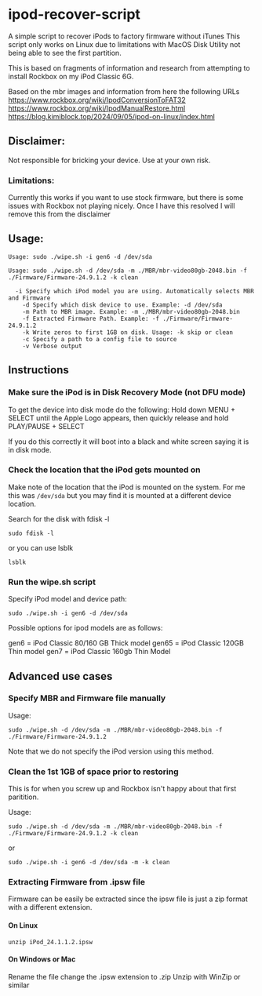 # ipod-recover-script

A simple script to recover iPods to factory firmware without iTunes
This script only works on Linux due to limitations with MacOS Disk Utility not being able to see the first partition.

This is based on fragments of information and research from attempting to install Rockbox on my iPod Classic 6G.

Based on the mbr images and information from here the following URLs
https://www.rockbox.org/wiki/IpodConversionToFAT32
https://www.rockbox.org/wiki/IpodManualRestore.html
https://blog.kimiblock.top/2024/09/05/ipod-on-linux/index.html


## Disclaimer:
Not responsible for bricking your device. Use at your own risk.

### Limitations:
Currently this works if you want to use stock firmware, but there is some issues with Rockbox not playing nicely.
Once I have this resolved I will remove this  from the disclaimer

## Usage:
```
Usage: sudo ./wipe.sh -i gen6 -d /dev/sda

Usage: sudo ./wipe.sh -d /dev/sda -m ./MBR/mbr-video80gb-2048.bin -f ./Firmware/Firmware-24.9.1.2 -k clean

  -i Specify which iPod model you are using. Automatically selects MBR and Firmware 
	-d Specify which disk device to use. Example: -d /dev/sda
	-m Path to MBR image. Example: -m ./MBR/mbr-video80gb-2048.bin
	-f Extracted Firmware Path. Example: -f ./Firmware/Firmware-24.9.1.2
	-k Write zeros to first 1GB on disk. Usage: -k skip or clean
	-c Specify a path to a config file to source
	-v Verbose output
```

## Instructions

### Make sure the iPod is in Disk Recovery Mode (not DFU mode)

To get the device into disk mode do the following:
Hold down MENU + SELECT until the Apple Logo appears, then quickly release and hold PLAY/PAUSE + SELECT

If you do this correctly it will boot into a black and white screen saying it is in disk mode.

### Check the location that the iPod gets mounted on

Make note of the location that the iPod is mounted on the system.
For me this was `/dev/sda` but you may find it is mounted at a different device location. 

Search for the disk with fdisk -l
```
sudo fdisk -l
```

or you can use lsblk
```
lsblk
```

### Run the wipe.sh script

Specify iPod model and device path:
```
sudo ./wipe.sh -i gen6 -d /dev/sda
```

Possible options for ipod models are as follows:

gen6 = iPod Classic 80/160 GB Thick model
gen65 = iPod Classic 120GB Thin model
gen7 = iPod Classic 160gb Thin Model

## Advanced use cases

### Specify MBR and Firmware file manually

Usage:
```
sudo ./wipe.sh -d /dev/sda -m ./MBR/mbr-video80gb-2048.bin -f ./Firmware/Firmware-24.9.1.2
```
Note that we do not specify the iPod version using this method.

### Clean the 1st 1GB of space prior to restoring
This is for when you screw up and Rockbox isn't happy about that first paritition.

Usage:
```
sudo ./wipe.sh -d /dev/sda -m ./MBR/mbr-video80gb-2048.bin -f ./Firmware/Firmware-24.9.1.2 -k clean
```
or 
```
sudo ./wipe.sh -i gen6 -d /dev/sda -m -k clean
```

### Extracting Firmware from .ipsw file
Firmware can be easily be extracted since the ipsw file is just a zip format with a different extension.

#### On Linux
```
unzip iPod_24.1.1.2.ipsw
```

#### On Windows or Mac
Rename the file change the .ipsw extension to .zip
Unzip with WinZip or similar